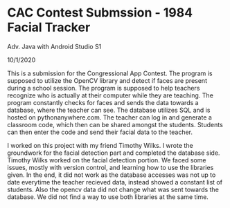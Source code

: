 # CAC Contest Submssion - 1984 Facial Tracker

Adv. Java with Android Studio S1

10/1/2020

This is a submission for the Congressional App Contest. The program is supposed to utilize the OpenCV library and detect if faces are present during
a school session. The program is supposed to help teachers recognize who is actually at their computer while they are teaching. The program constantly checks
for faces and sends the data towards a database, where the teacher can see. The database utilizes SQL and is hosted on pythonanywhere.com. The teacher can log in and generate a classroom code, which then can be shared
amongst the students. Students can then enter the code and send their facial data to the teacher.

I worked on this project with my friend Timothy Wilks. I wrote the groundwork for the facial detection part and completed the database side. Timothy Wilks
worked on the facial detection portion. We faced some issues, mostly with version control, and learning how to use the libraries given. In the end, it did not
work as the database accesses was not up to date everytime the teacher recieved data, instead showed a constant list of students. Also the opencv data did not
change what was sent towards the database. We did not find a way to use both libraries at the same time.
